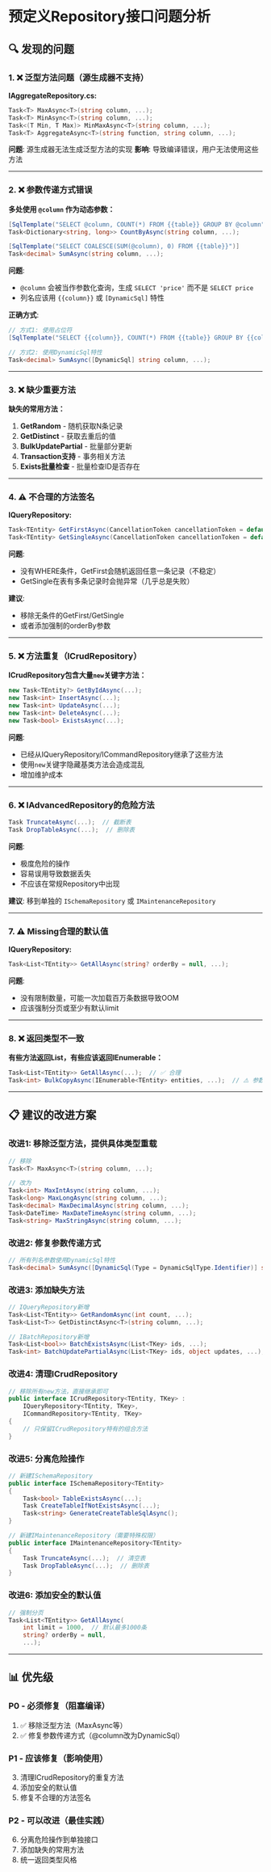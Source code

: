 # 预定义Repository接口问题分析

## 🔍 发现的问题

### 1. ❌ 泛型方法问题（源生成器不支持）

**IAggregateRepository.cs:**
```csharp
Task<T> MaxAsync<T>(string column, ...);
Task<T> MinAsync<T>(string column, ...);
Task<(T Min, T Max)> MinMaxAsync<T>(string column, ...);
Task<T> AggregateAsync<T>(string function, string column, ...);
```

**问题**: 源生成器无法生成泛型方法的实现
**影响**: 导致编译错误，用户无法使用这些方法

---

### 2. ❌ 参数传递方式错误

**多处使用 `@column` 作为动态参数：**
```csharp
[SqlTemplate("SELECT @column, COUNT(*) FROM {{table}} GROUP BY @column")]
Task<Dictionary<string, long>> CountByAsync(string column, ...);

[SqlTemplate("SELECT COALESCE(SUM(@column), 0) FROM {{table}}")]
Task<decimal> SumAsync(string column, ...);
```

**问题**: 
- `@column` 会被当作参数化查询，生成 `SELECT 'price'` 而不是 `SELECT price`
- 列名应该用 `{{column}}` 或 `[DynamicSql]` 特性

**正确方式**:
```csharp
// 方式1: 使用占位符
[SqlTemplate("SELECT {{column}}, COUNT(*) FROM {{table}} GROUP BY {{column}}")]

// 方式2: 使用DynamicSql特性
Task<decimal> SumAsync([DynamicSql] string column, ...);
```

---

### 3. ❌ 缺少重要方法

**缺失的常用方法：**

1. **GetRandom** - 随机获取N条记录
2. **GetDistinct** - 获取去重后的值
3. **BulkUpdatePartial** - 批量部分更新
4. **Transaction支持** - 事务相关方法
5. **Exists批量检查** - 批量检查ID是否存在

---

### 4. ⚠️  不合理的方法签名

**IQueryRepository:**
```csharp
Task<TEntity> GetFirstAsync(CancellationToken cancellationToken = default);
Task<TEntity> GetSingleAsync(CancellationToken cancellationToken = default);
```

**问题**: 
- 没有WHERE条件，GetFirst会随机返回任意一条记录（不稳定）
- GetSingle在表有多条记录时会抛异常（几乎总是失败）

**建议**: 
- 移除无条件的GetFirst/GetSingle
- 或者添加强制的orderBy参数

---

### 5. ❌ 方法重复（ICrudRepository）

**ICrudRepository包含大量`new`关键字方法：**
```csharp
new Task<TEntity?> GetByIdAsync(...);
new Task<int> InsertAsync(...);
new Task<int> UpdateAsync(...);
new Task<int> DeleteAsync(...);
new Task<bool> ExistsAsync(...);
```

**问题**: 
- 已经从IQueryRepository/ICommandRepository继承了这些方法
- 使用`new`关键字隐藏基类方法会造成混乱
- 增加维护成本

---

### 6. ❌ IAdvancedRepository的危险方法

```csharp
Task TruncateAsync(...);  // 截断表
Task DropTableAsync(...);  // 删除表
```

**问题**: 
- 极度危险的操作
- 容易误用导致数据丢失
- 不应该在常规Repository中出现

**建议**: 移到单独的 `ISchemaRepository` 或 `IMaintenanceRepository`

---

### 7. ⚠️  Missing合理的默认值

**IQueryRepository:**
```csharp
Task<List<TEntity>> GetAllAsync(string? orderBy = null, ...);
```

**问题**: 
- 没有限制数量，可能一次加载百万条数据导致OOM
- 应该强制分页或至少有默认limit

---

### 8. ❌ 返回类型不一致

**有些方法返回List，有些应该返回IEnumerable：**
```csharp
Task<List<TEntity>> GetAllAsync(...);  // ✅ 合理
Task<int> BulkCopyAsync(IEnumerable<TEntity> entities, ...);  // ⚠️ 参数用IEnumerable，返回值却不一致
```

---

## 📋 建议的改进方案

### 改进1: 移除泛型方法，提供具体类型重载

```csharp
// 移除
Task<T> MaxAsync<T>(string column, ...);

// 改为
Task<int> MaxIntAsync(string column, ...);
Task<long> MaxLongAsync(string column, ...);
Task<decimal> MaxDecimalAsync(string column, ...);
Task<DateTime> MaxDateTimeAsync(string column, ...);
Task<string> MaxStringAsync(string column, ...);
```

### 改进2: 修复参数传递方式

```csharp
// 所有列名参数使用DynamicSql特性
Task<decimal> SumAsync([DynamicSql(Type = DynamicSqlType.Identifier)] string column, ...);
```

### 改进3: 添加缺失方法

```csharp
// IQueryRepository新增
Task<List<TEntity>> GetRandomAsync(int count, ...);
Task<List<T>> GetDistinctAsync<T>(string column, ...);

// IBatchRepository新增
Task<List<bool>> BatchExistsAsync(List<TKey> ids, ...);
Task<int> BatchUpdatePartialAsync(List<TKey> ids, object updates, ...);
```

### 改进4: 清理ICrudRepository

```csharp
// 移除所有new方法，直接继承即可
public interface ICrudRepository<TEntity, TKey> :
    IQueryRepository<TEntity, TKey>,
    ICommandRepository<TEntity, TKey>
{
    // 只保留ICrudRepository特有的组合方法
}
```

### 改进5: 分离危险操作

```csharp
// 新建ISchemaRepository
public interface ISchemaRepository<TEntity>
{
    Task<bool> TableExistsAsync(...);
    Task CreateTableIfNotExistsAsync(...);
    Task<string> GenerateCreateTableSqlAsync();
}

// 新建IMaintenanceRepository（需要特殊权限）
public interface IMaintenanceRepository<TEntity>
{
    Task TruncateAsync(...);  // 清空表
    Task DropTableAsync(...);  // 删除表
}
```

### 改进6: 添加安全的默认值

```csharp
// 强制分页
Task<List<TEntity>> GetAllAsync(
    int limit = 1000,  // 默认最多1000条
    string? orderBy = null, 
    ...);
```

---

## 📊 优先级

### P0 - 必须修复（阻塞编译）
1. ✅ 移除泛型方法（MaxAsync<T>等）
2. ✅ 修复参数传递方式（@column改为DynamicSql）

### P1 - 应该修复（影响使用）
3. 清理ICrudRepository的重复方法
4. 添加安全的默认值
5. 修复不合理的方法签名

### P2 - 可以改进（最佳实践）
6. 分离危险操作到单独接口
7. 添加缺失的常用方法
8. 统一返回类型风格


